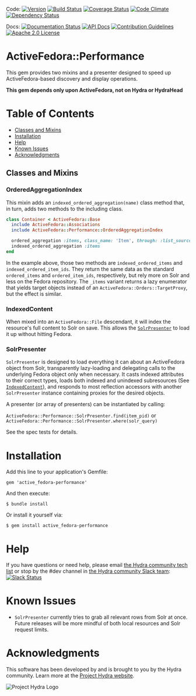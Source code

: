 Code: [![Version](https://badge.fury.io/rb/active_fedora-performance.png)](http://badge.fury.io/rb/active_fedora-performance)
[![Build Status](https://travis-ci.org/projecthydra-labs/active_fedora-performance.png?branch=master)](https://travis-ci.org/projecthydra-labs/active_fedora-performance)
[![Coverage Status](https://coveralls.io/repos/github/projecthydra-labs/active_fedora-performance/badge.svg?branch=master)](https://coveralls.io/github/projecthydra-labs/active_fedora-performance?branch=master)
[![Code Climate](https://codeclimate.com/github/projecthydra-labs/active_fedora-performance/badges/gpa.svg)](https://codeclimate.com/github/projecthydra-labs/active_fedora-performance)
[![Dependency Status](https://gemnasium.com/projecthydra-labs/active_fedora-performance.png)](https://gemnasium.com/projecthydra-labs/active_fedora-performance)

Docs: [![Documentation Status](https://inch-ci.org/github/projecthydra-labs/active_fedora-performance.svg?branch=master)](https://inch-ci.org/github/projecthydra-labs/active_fedora-performance)
[![API Docs](http://img.shields.io/badge/API-docs-blue.svg)](http://rubydoc.info/gems/active_fedora-performance)
[![Contribution Guidelines](http://img.shields.io/badge/CONTRIBUTING-Guidelines-blue.svg)](./CONTRIBUTING.md)
[![Apache 2.0 License](http://img.shields.io/badge/APACHE2-license-blue.svg)](./LICENSE)

# ActiveFedora::Performance

This gem provides two mixins and a presenter designed to speed up ActiveFedora-based discovery and
display operations.

**This gem depends only upon ActiveFedora, not on Hydra or HydraHead**

# Table of Contents

  * [Classes and Mixins](#classes-and-mixins)
  * [Installation](#installation)
  * [Help](#help)
  * [Known Issues](#known-issues)
  * [Acknowledgments](#acknowledgments)

## Classes and Mixins

### OrderedAggregationIndex

This mixin adds an `indexed_ordered_aggregation(name)` class method that, in turn, adds two methods
to the including class.

```ruby
class Container < ActiveFedora::Base
  include ActiveFedora::Associations
  include ActiveFedora::Performance::OrderedAggregationIndex

  ordered_aggregation :items, class_name: 'Item', through: :list_source
  indexed_ordered_aggregation :items
end
```

In the example above, those two methods are `indexed_ordered_items` and `indexed_ordered_item_ids`. They
return the same data as the standard `ordered_items` and `ordered_item_ids`, respectively, but rely more
on Solr and less on the Fedora repository. The `_items` variant returns a lazy enumerator that yields
target objects instead of an `ActiveFedora::Orders::TargetProxy`, but the effect is similar.

### IndexedContent

When mixed into an `ActiveFedora::File` descendant, it will index the resource's full content to Solr
on save. This allows the [`SolrPresenter`](#solrpresenter) to load it up without hitting Fedora.

### SolrPresenter

`SolrPresenter` is designed to load everything it can about an ActiveFedora object from Solr,
transparently lazy-loading and delegating calls to the underlying Fedora object only when necessary.
It casts indexed attributes to their correct types, loads both indexed and unindexed subresources
(See [`IndexedContent`](#indexedcontent)), and responds to most reflection accessors with another
`SolrPresenter` instance containing proxies for the desired objects.

A presenter (or array of presenters) can be instantiated by calling:

`ActiveFedora::Performance::SolrPresenter.find(item_pid)`
or
`ActiveFedora::Performance::SolrPresenter.where(solr_query)`

See the spec tests for details.

# Installation

Add this line to your application's Gemfile:

    gem 'active_fedora-performance'

And then execute:

    $ bundle install

Or install it yourself via:

    $ gem install active_fedora-performance

# Help

If you have questions or need help, please email [the Hydra community tech list](mailto:hydra-tech@googlegroups.com) or stop by the #dev channel in [the Hydra community Slack team](https://wiki.duraspace.org/pages/viewpage.action?pageId=43910187#Getintouch!-Slack): [![Slack Status](http://slack.projecthydra.org/badge.svg)](http://slack.projecthydra.org/)

# Known Issues

* `SolrPresenter` currently tries to grab all relevant rows from Solr at once. Future releases will
  be more mindful of both local resources and Solr request limits.

# Acknowledgments

This software has been developed by and is brought to you by the Hydra community.  Learn more at the
[Project Hydra website](http://projecthydra.org/).

![Project Hydra Logo](http://sufia.io/assets/images/hydra_logo.png)
